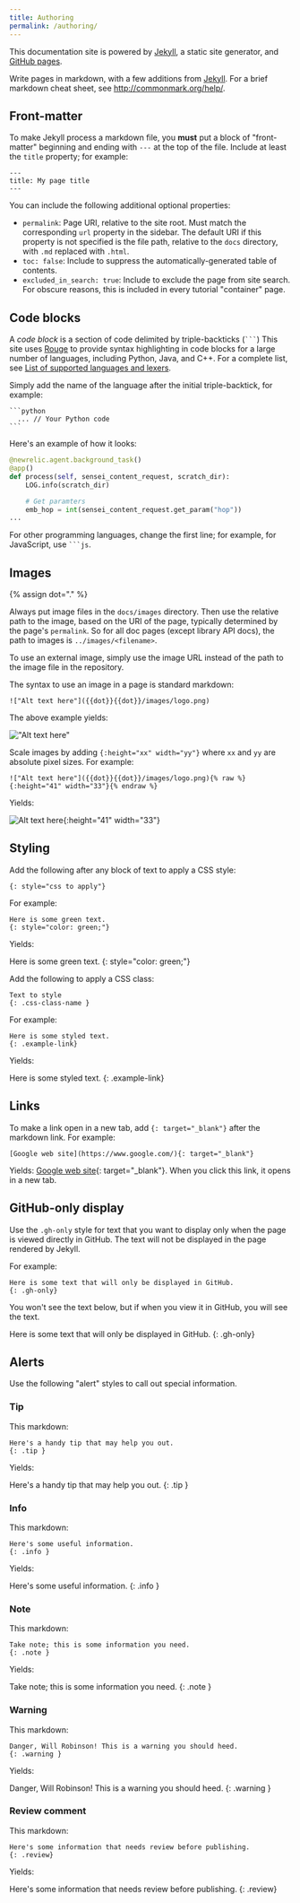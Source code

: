 ```yaml
---
title: Authoring
permalink: /authoring/
---
```


This documentation site is powered by [Jekyll](https://jekyllrb.com/docs/), a static site generator, and [GitHub pages](https://help.github.com/categories/github-pages-basics/).  

Write pages in markdown, with a few additions from [Jekyll](https://jekyllrb.com/docs/).  For a brief markdown cheat sheet, see <http://commonmark.org/help/>.

## Front-matter

To make Jekyll process a markdown file, you **must** put a block of "front-matter" beginning and ending with `---` at the top of the file.  Include at least the `title` property; for example:

```
---
title: My page title
---
```

You can include the following additional optional properties:
- `permalink`: Page URI, relative to the site root.  Must match the corresponding `url` property in the sidebar. The default URI if this property is not specified is the file path, relative to the `docs` directory, with `.md` replaced with `.html`.
- `toc: false`: Include to suppress the automatically-generated table of contents.
- `excluded_in_search: true`: Include to exclude the page from site search.  For obscure reasons, this is included in every tutorial "container" page.

## Code blocks

A _code block_ is a section of code delimited by triple-backticks (<code>&#96;&#96;&#96;</code>)
This site uses [Rouge](https://github.com/jneen/rouge) to provide syntax highlighting in code blocks for a large number of languages, including Python, Java, and C++.
For a complete list, see [List of supported languages and lexers](https://github.com/jneen/rouge/wiki/List-of-supported-languages-and-lexers).

Simply add the name of the language after the initial triple-backtick, for example:

<pre class="special-codeblock"><code>&#96;&#96;&#96;python
  ... // Your Python code
&#96;&#96;&#96;</code></pre>

Here's an example of how it looks:

```python
@newrelic.agent.background_task()
@app()
def process(self, sensei_content_request, scratch_dir):
    LOG.info(scratch_dir)

    # Get paramters
    emb_hop = int(sensei_content_request.get_param("hop"))
...
```

For other programming languages, change the first line; for example, for JavaScript, use <code>&#96;&#96;&#96;js</code>.

## Images
{% assign dot="." %}

Always put image files in the `docs/images` directory.
Then use the relative path to the image, based on the URI of the page, typically  determined by the page's `permalink`.  So for all doc pages (except library API docs), the path to images is `../images/<filename>`.

To use an external image, simply use the image URL instead of the path to the image file in the repository.

The syntax to use an image in a page is standard markdown:

```
!["Alt text here"]({{dot}}{{dot}}/images/logo.png)
```

The above example yields:

!["Alt text here"](../images/logo.png)

Scale images by adding `{:height="xx" width="yy"}` where `xx` and `yy` are  absolute pixel sizes.  For example:

```
!["Alt text here"]({{dot}}{{dot}}/images/logo.png){% raw %}{:height="41" width="33"}{% endraw %}
```

Yields:

![Alt text here](../images/logo.png){:height="41" width="33"}

## Styling

Add the following after any block of text to apply a CSS style:


```
{: style="css to apply"}
```

For example:

```
Here is some green text.
{: style="color: green;"}
```
Yields:

Here is some green text.
{: style="color: green;"}

Add the following to apply a CSS class:

```
Text to style
{: .css-class-name }
```

For example:

```
Here is some styled text.
{: .example-link}
```

Yields:

Here is some styled text.
{: .example-link}

## Links

To make a link open in a new tab, add `{: target="_blank"}` after the markdown link.  For example:

```
[Google web site](https://www.google.com/){: target="_blank"}
```

Yields: [Google web site](https://www.google.com/){: target="_blank"}. When you click this link, it opens in a new tab.

## GitHub-only display

Use the `.gh-only` style for text that you want to display only when the page is viewed directly in GitHub.  The text will not be displayed in the page rendered by Jekyll.

For example:

```
Here is some text that will only be displayed in GitHub.
{: .gh-only}
```

You won't see the text below, but if when you view it in GitHub, you will see the text.

Here is some text that will only be displayed in GitHub.
{: .gh-only}

## Alerts

Use the following "alert" styles to call out special information.

### Tip

This markdown:

```
Here's a handy tip that may help you out.
{: .tip }
```

Yields:

Here's a handy tip that may help you out.
{: .tip }

### Info

This markdown:

```
Here's some useful information.
{: .info }
```

Yields:

Here's some useful information.
{: .info }

### Note

This markdown:

```
Take note; this is some information you need.
{: .note }
```

Yields:

Take note; this is some information you need.
{: .note }

### Warning

This markdown:

```
Danger, Will Robinson! This is a warning you should heed.
{: .warning }
```

Yields:

Danger, Will Robinson! This is a warning you should heed.
{: .warning }

### Review comment

This markdown:

```
Here's some information that needs review before publishing.
{: .review}
```

Yields:

Here's some information that needs review before publishing.
{: .review}
